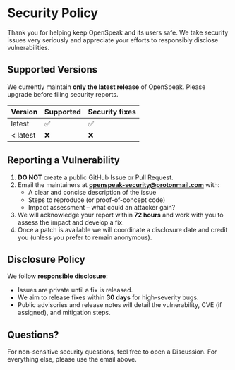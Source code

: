 # Security Policy

Thank you for helping keep OpenSpeak and its users safe. We take security issues very seriously and appreciate your efforts to responsibly disclose vulnerabilities.

## Supported Versions
We currently maintain **only the latest release** of OpenSpeak. Please upgrade before filing security reports.

| Version | Supported | Security fixes |
|---------|-----------|----------------|
| latest  | ✅        | ✅             |
| < latest| ❌        | ❌             |

## Reporting a Vulnerability
1. **DO NOT** create a public GitHub Issue or Pull Request.
2. Email the maintainers at **openspeak-security@protonmail.com** with:
   * A clear and concise description of the issue
   * Steps to reproduce (or proof-of-concept code)
   * Impact assessment – what could an attacker gain?
3. We will acknowledge your report within **72 hours** and work with you to assess the impact and develop a fix.
4. Once a patch is available we will coordinate a disclosure date and credit you (unless you prefer to remain anonymous).

## Disclosure Policy
We follow **responsible disclosure**:
* Issues are private until a fix is released.
* We aim to release fixes within **30 days** for high-severity bugs.
* Public advisories and release notes will detail the vulnerability, CVE (if assigned), and mitigation steps.

## Questions?
For non-sensitive security questions, feel free to open a Discussion. For everything else, please use the email above. 